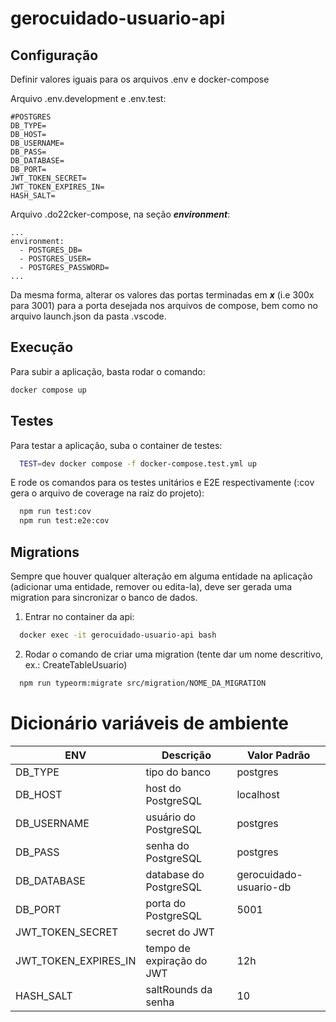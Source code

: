 # gerocuidado-usuario-api

## Configuração

Definir valores iguais para os arquivos .env e docker-compose

Arquivo .env.development e .env.test:

    #POSTGRES
    DB_TYPE=
    DB_HOST=
    DB_USERNAME=
    DB_PASS=
    DB_DATABASE=
    DB_PORT=
    JWT_TOKEN_SECRET=
    JWT_TOKEN_EXPIRES_IN=
    HASH_SALT=

Arquivo .do22cker-compose, na seção **_environment_**:

    ...
    environment:
      - POSTGRES_DB=
      - POSTGRES_USER=
      - POSTGRES_PASSWORD=
    ...

Da mesma forma, alterar os valores das portas terminadas em **_x_** (i.e 300x para 3001) para a porta desejada nos arquivos de compose, bem como no arquivo launch.json da pasta .vscode.

## Execução

Para subir a aplicação, basta rodar o comando:

```bash
docker compose up
```

## Testes

Para testar a aplicação, suba o container de testes:

```bash
  TEST=dev docker compose -f docker-compose.test.yml up
```

E rode os comandos para os testes unitários e E2E respectivamente (:cov gera o arquivo de coverage na raiz do projeto):

```bash
  npm run test:cov
  npm run test:e2e:cov
```

## Migrations

Sempre que houver qualquer alteração em alguma entidade na aplicação (adicionar uma entidade, remover ou edita-la), deve ser gerada uma migration para sincronizar o banco de dados.

1. Entrar no container da api:

```bash
  docker exec -it gerocuidado-usuario-api bash
```

2. Rodar o comando de criar uma migration (tente dar um nome descritivo, ex.: CreateTableUsuario)

```bash
  npm run typeorm:migrate src/migration/NOME_DA_MIGRATION
```

# Dicionário variáveis de ambiente

| ENV                  | Descrição                 | Valor Padrão           |
| -------------------- | ------------------------- | ---------------------- |
| DB_TYPE              | tipo do banco             | postgres               |
| DB_HOST              | host do PostgreSQL        | localhost              |
| DB_USERNAME          | usuário do PostgreSQL     | postgres               |
| DB_PASS              | senha do PostgreSQL       | postgres               |
| DB_DATABASE          | database do PostgreSQL    | gerocuidado-usuario-db |
| DB_PORT              | porta do PostgreSQL       | 5001                   |
| JWT_TOKEN_SECRET     | secret do JWT             |                        |
| JWT_TOKEN_EXPIRES_IN | tempo de expiração do JWT | 12h                    |
| HASH_SALT            | saltRounds da senha       | 10                     |

